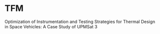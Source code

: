 # TFM
Optimization of Instrumentation and Testing Strategies for Thermal Design in Space Vehicles: A Case Study of UPMSat 3
